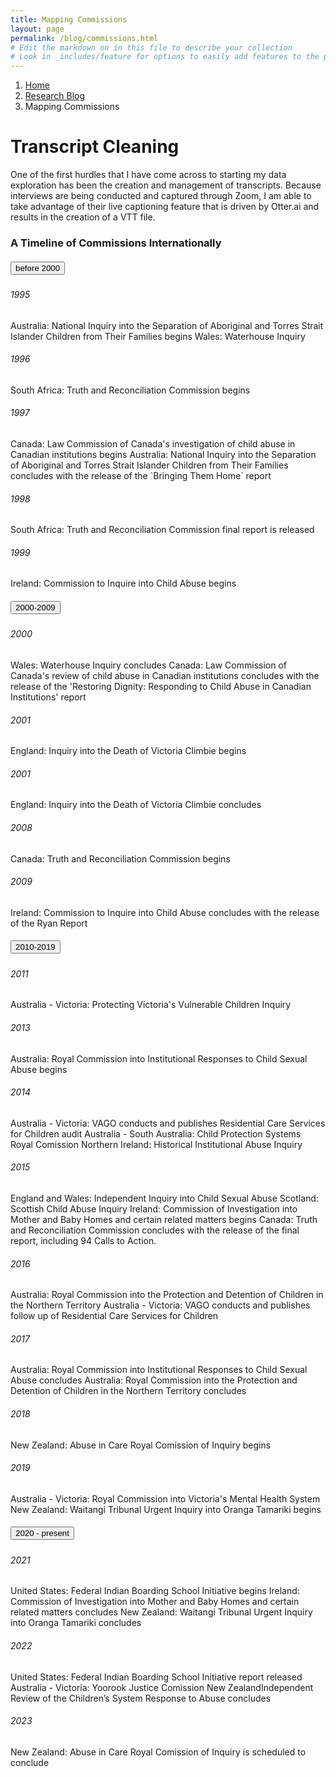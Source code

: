```yaml
---
title: Mapping Commissions
layout: page
permalink: /blog/commissions.html
# Edit the markdown on in this file to describe your collection
# Look in _includes/feature for options to easily add features to the page
---
```


<nav style="--bs-breadcrumb-divider: url(&#34;data:image/svg+xml,%3Csvg xmlns='http://www.w3.org/2000/svg' width='8' height='8'%3E%3Cpath d='M2.5 0L1 1.5 3.5 4 1 6.5 2.5 8l4-4-4-4z' fill='currentColor'/%3E%3C/svg%3E&#34;);" aria-label="breadcrumb">
  <ol class="breadcrumb">
    <li class="breadcrumb-item"><a href="#">Home</a></li>
    <li class="breadcrumb-item"><a href="/blog.html">Research Blog</a></li>
    <li class="breadcrumb-item active" aria-current="page">Mapping Commissions</li>
  </ol>
</nav>

# Transcript Cleaning

One of the first hurdles that I have come across to starting my data exploration has been the creation and management of transcripts. Because interviews are being conducted and captured through Zoom, I am able to take advantage of their live captioning feature that is driven by Otter.ai and results in the creation of a VTT file.

### A Timeline of Commissions Internationally

<div id="accordion">
  <div class="card">
    <div class="card-header" id="headingOne">
      <h5 class="mb-0">
        <button class="btn btn-link" data-toggle="collapse" data-target="#collapseOne" aria-expanded="true" aria-controls="collapseOne">
          before 2000
        </button>
      </h5>
    </div>
    <div id="collapseOne" class="collapse show" aria-labelledby="headingOne" data-parent="#accordion">
    <div class="card-body">
     <h6>1995</h6>
     <h7>Australia</h7>: National Inquiry into the Separation of Aboriginal and Torres Strait Islander Children from Their Families begins
     <h7>Wales</h7>: Waterhouse Inquiry
     <h6>1996</h6>
     <h7>South Africa</h7>: Truth and Reconciliation Commission begins
     <h6>1997</h6> 
     <h7>Canada</h7>: Law Commission of Canada's investigation of child abuse in Canadian institutions begins
     <h7>Australia</h7>: National Inquiry into the Separation of Aboriginal and Torres Strait Islander Children from Their Families concludes with the release of the `Bringing Them Home` report
     <h6>1998</h6>
     <h7>South Africa</h7>: Truth and Reconciliation Commission final report is released
     <h6>1999</h6>
     <h7>Ireland</h7>: Commission to Inquire into Child Abuse begins
      </div>
    </div>
  </div>
  <div class="card">
    <div class="card-header" id="headingTwo">
      <h5 class="mb-0">
        <button class="btn btn-link collapsed" data-toggle="collapse" data-target="#collapseTwo" aria-expanded="false" aria-controls="collapseTwo">
          2000-2009
        </button>
      </h5>
    </div>
    <div id="collapseTwo" class="collapse" aria-labelledby="headingTwo" data-parent="#accordion">
      <div class="card-body">
        <h6>2000</h6>
      <h7>Wales</h7>: Waterhouse Inquiry concludes
      <h7>Canada</h7>: Law Commission of Canada's review of child abuse in Canadian institutions concludes with the release of the 'Restoring Dignity: Responding to Child Abuse in Canadian Institutions' report
       <h6>2001</h6>
     <h7>England</h7>: Inquiry into the Death of Victoria Climbie begins
        <h6>2001</h6>
     <h7>England</h7>: Inquiry into the Death of Victoria Climbie concludes
     <h6>2008</h6>
     <h7>Canada</h7>: Truth and Reconciliation Commission begins
      <h6>2009</h6>
      <h7>Ireland</h7>: Commission to Inquire into Child Abuse concludes with the release of the Ryan Report
      </div>
    </div>
  </div>
  <div class="card">
    <div class="card-header" id="headingThree">
      <h5 class="mb-0">
        <button class="btn btn-link collapsed" data-toggle="collapse" data-target="#collapseThree" aria-expanded="false" aria-controls="collapseThree">
          2010-2019
        </button>
      </h5>
    </div>
    <div id="collapseThree" class="collapse" aria-labelledby="headingThree" data-parent="#accordion">
      <div class="card-body">
<h6>2011</h6>
     <h7>Australia - Victoria</h7>: Protecting Victoria's Vulnerable Children Inquiry
<h6>2013</h6>
     <h7>Australia</h7>: Royal Commission into Institutional Responses to Child Sexual Abuse begins
<h6>2014</h6>
     <h7>Australia - Victoria</h7>: VAGO conducts and publishes Residential Care Services for Children audit
     <h7>Australia - South Australia</h7>: Child Protection Systems Royal Comission
     <h7>Northern Ireland</h7>: Historical Institutional Abuse Inquiry
<h6>2015</h6>
     <h7>England and Wales</h7>: Independent Inquiry into Child Sexual Abuse
     <h7>Scotland</h7>: Scottish Child Abuse Inquiry
     <h7>Ireland</h7>: Commission of Investigation into Mother and Baby Homes and certain related matters begins
    <h7>Canada</h7>: Truth and Reconciliation Commission concludes with the release of the final report, including 94 Calls to Action.
<h6>2016</h6>
 <h7>Australia</h7>: Royal Commission into the Protection and Detention of Children in the Northern Territory
   <h7>Australia - Victoria</h7>: VAGO conducts and publishes follow up of Residential Care Services for Children
 <h6>2017</h6>
    <h7>Australia</h7>: Royal Commission into Institutional Responses to Child Sexual Abuse concludes
  <h7>Australia</h7>: Royal Commission into the Protection and Detention of Children in the Northern Territory concludes  
<h6>2018</h6>
 <h7>New Zealand</h7>: Abuse in Care Royal Comission of Inquiry begins
<h6>2019</h6>
 <h7>Australia - Victoria</h7>: Royal Commission into Victoria's Mental Health System
 <h7>New Zealand</h7>: Waitangi Tribunal Urgent Inquiry into Oranga Tamariki begins
      </div>
    </div>
  </div>
    <div class="card">
    <div class="card-header" id="headingThree">
      <h5 class="mb-0">
        <button class="btn btn-link collapsed" data-toggle="collapse" data-target="#collapseThree" aria-expanded="false" aria-controls="collapseThree">
          2020 - present
        </button>
      </h5>
    </div>
    <div id="collapseThree" class="collapse" aria-labelledby="headingThree" data-parent="#accordion">
      <div class="card-body">
<h6>2021</h6>
 <h7>United States</h7>: Federal Indian Boarding School Initiative begins
 <h7>Ireland</h7>: Commission of Investigation into Mother and Baby Homes and certain related matters concludes
 <h7>New Zealand</h7>: Waitangi Tribunal Urgent Inquiry into Oranga Tamariki concludes
<h6>2022</h6>
 <h7>United States</h7>: Federal Indian Boarding School Initiative report released
 <h7>Australia - Victoria</h7>: Yoorook Justice Comission
<h7>New Zealand</h7>Independent Review of the Children’s System Response to Abuse concludes
<h6>2023</h6>
 <h7>New Zealand</h7>: Abuse in Care Royal Comission of Inquiry is scheduled to conclude
      </div>
    </div>
  </div>